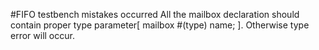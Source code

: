 #FIFO testbench mistakes occurred
All the mailbox declaration should contain proper type parameter[ mailbox #(type) name; ]. Otherwise type error will occur. 
